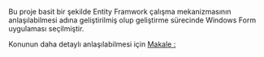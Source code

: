 Bu proje basit bir şekilde Entity Framwork çalışma mekanizmasının anlaşılabilmesi adına geliştirilmiş olup geliştirme sürecinde Windows Form uygulaması seçilmiştir.

Konunun daha detaylı anlaşılabilmesi için [Makale : ](#real-cool-heading)